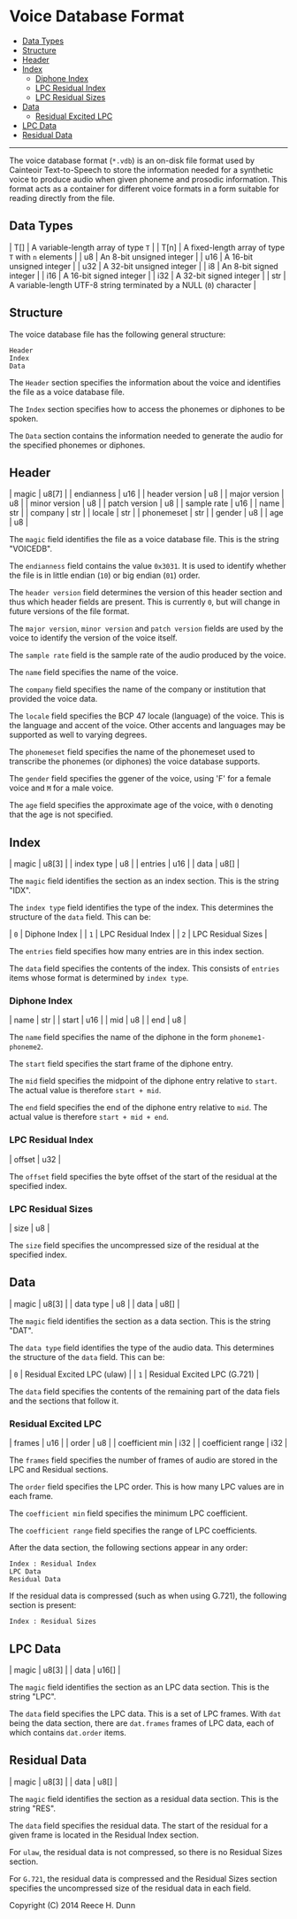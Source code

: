 # Voice Database Format

- [Data Types](#data-types)
- [Structure](#structure)
- [Header](#header)
- [Index](#index)
  - [Diphone Index](#diphone-index)
  - [LPC Residual Index](#lpc-residual-index)
  - [LPC Residual Sizes](#lpc-residual-sizes)
- [Data](#data)
  - [Residual Excited LPC](#residual-excited-lpc)
- [LPC Data](#lpc-data)
- [Residual Data](#residual-data)

-----

The voice database format (`*.vdb`) is an on-disk file format used by Cainteoir
Text-to-Speech to store the information needed for a synthetic voice to produce
audio when given phoneme and prosodic information. This format acts as a container
for different voice formats in a form suitable for reading directly from the file.

## Data Types

| T[]  | A variable-length array of type `T` |
| T[n] | A fixed-length array of type `T` with `n` elements |
| u8   | An 8-bit unsigned integer |
| u16  | A 16-bit unsigned integer |
| u32  | A 32-bit unsigned integer |
| i8   | An 8-bit signed integer |
| i16  | A 16-bit signed integer |
| i32  | A 32-bit signed integer |
| str  | A variable-length UTF-8 string terminated by a NULL (`0`) character |

## Structure

The voice database file has the following general structure:

	Header
	Index
	Data

The `Header` section specifies the information about the voice and identifies
the file as a voice database file.

The `Index` section specifies how to access the phonemes or diphones to be spoken.

The `Data` section contains the information needed to generate the audio for the
specified phonemes or diphones.

## Header

| magic          | u8[7] |
| endianness     | u16   |
| header version | u8    |
| major version  | u8    |
| minor version  | u8    |
| patch version  | u8    |
| sample rate    | u16   |
| name           | str   |
| company        | str   |
| locale         | str   |
| phonemeset     | str   |
| gender         | u8    |
| age            | u8    |

The `magic` field identifies the file as a voice database file. This is the
string "VOICEDB".

The `endianness` field contains the value `0x3031`. It is used to identify
whether the file is in little endian (`10`) or big endian (`01`) order.

The `header version` field determines the version of this header section and
thus which header fields are present. This is currently `0`, but will change
in future versions of the file format.

The `major version`, `minor version` and `patch version` fields are used by the
voice to identify the version of the voice itself.

The `sample rate` field is the sample rate of the audio produced by the voice.

The `name` field specifies the name of the voice.

The `company` field specifies the name of the company or institution that provided
the voice data.

The `locale` field specifies the BCP 47 locale (language) of the voice. This is
the language and accent of the voice. Other accents and languages may be supported
as well to varying degrees.

The `phonemeset` field specifies the name of the phonemeset used to transcribe the
phonemes (or diphones) the voice database supports.

The `gender` field specifies the ggener of the voice, using 'F' for a female voice
and `M` for a male voice.

The `age` field specifies the approximate age of the voice, with `0` denoting that
the age is not specified.

## Index

| magic      | u8[3] |
| index type | u8    |
| entries    | u16   |
| data       | u8[]  |

The `magic` field identifies the section as an index section. This is the string
"IDX".

The `index type` field identifies the type of the index. This determines the
structure of the `data` field. This can be:

| `0` | Diphone Index |
| `1` | LPC Residual Index |
| `2` | LPC Residual Sizes |

The `entries` field specifies how many entries are in this index section.

The `data` field specifies the contents of the index. This consists of `entries`
items whose format is determined by `index type`.

### Diphone Index

| name  | str |
| start | u16 |
| mid   | u8  |
| end   | u8  |

The `name` field specifies the name of the diphone in the form `phoneme1-phoneme2`.

The `start` field specifies the start frame of the diphone entry.

The `mid` field specifies the midpoint of the diphone entry relative to `start`. The
actual value is therefore `start + mid`.

The `end` field specifies the end of the diphone entry relative to `mid`. The
actual value is therefore `start + mid + end`.

### LPC Residual Index

| offset | u32 |

The `offset` field specifies the byte offset of the start of the residual at the
specified index.

### LPC Residual Sizes

| size | u8 |

The `size` field specifies the uncompressed size of the residual at the specified
index.

## Data

| magic     | u8[3] |
| data type | u8    |
| data      | u8[]  |

The `magic` field identifies the section as a data section. This is the string
"DAT".

The `data type` field identifies the type of the audio data. This determines the
structure of the `data` field. This can be:

| `0` | Residual Excited LPC (ulaw) |
| `1` | Residual Excited LPC (G.721) |

The `data` field specifies the contents of the remaining part of the data fiels
and the sections that follow it.

### Residual Excited LPC

| frames             | u16 |
| order              | u8  |
| coefficient min    | i32 |
| coefficient range  | i32 |

The `frames` field specifies the number of frames of audio are stored in the LPC
and Residual sections.

The `order` field specifies the LPC order. This is how many LPC values are in
each frame.

The `coefficient min` field specifies the minimum LPC coefficient.

The `coefficient range` field specifies the range of LPC coefficients.

After the data section, the following sections appear in any order:

	Index : Residual Index
	LPC Data
	Residual Data

If the residual data is compressed (such as when using G.721), the following
section is present:

	Index : Residual Sizes

## LPC Data

| magic     | u8[3] |
| data      | u16[] |

The `magic` field identifies the section as an LPC data section. This is the string
"LPC".

The `data` field specifies the LPC data. This is a set of LPC frames. With `dat`
being the data section, there are `dat.frames` frames of LPC data, each of which
contains `dat.order` items.

## Residual Data

| magic     | u8[3] |
| data      | u8[]  |

The `magic` field identifies the section as a residual data section. This is the string
"RES".

The `data` field specifies the residual data. The start of the residual for a given frame
is located in the Residual Index section.

For `ulaw`, the residual data is not compressed, so there is no Residual Sizes section.

For `G.721`, the residual data is compressed and the Residual Sizes section specifies the
uncompressed size of the residual data in each field.

Copyright (C) 2014 Reece H. Dunn
